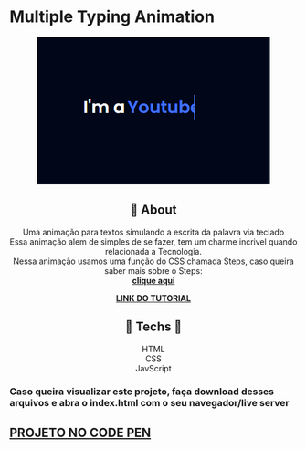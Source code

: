 #  **Multiple Typing Animation**

<div align="center">

![print do projeto](print.png)

</div>

<div align="center">

## 	&#127919; **About**
Uma animação para textos simulando a escrita da palavra via teclado <br/>
Essa animação alem de simples de se fazer, tem um charme incrivel quando relacionada a Tecnologia.<br/>
Nessa animação usamos uma função do CSS chamada Steps, caso queira saber mais sobre o Steps:<br/><a href="https://developer.mozilla.org/en-US/docs/Web/CSS/animation-timing-function" target="_blank">**clique aqui**</a>

</div>

<div align="center"><a href="https://www.youtube.com/watch?v=nxoHR9lltK0"> 

**LINK DO TUTORIAL** 

</a></div>

<div align="center">

</div>
<div align="center">

## 🔧 **Techs** 🔧

HTML<br/>
CSS<br/>
JavScript<br/>

</div>

### Caso queira visualizar este projeto, faça download desses arquivos e abra o index.html com o seu navegador/live server

## <a href="https://codepen.io/thiagofang/pen/qBooROL">PROJETO NO CODE PEN</a>